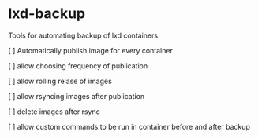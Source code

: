 # lxd-backup
Tools for automating backup of lxd containers

[ ] Automatically publish image for every container

[ ] allow choosing frequency of publication

[ ] allow rolling relase of images

[ ] allow rsyncing images after publication

[ ] delete images after rsync

[ ] allow custom commands to be run in container before and after backup
